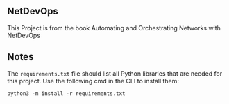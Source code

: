 ## NetDevOps

This Project is from the book Automating and Orchestrating Networks with NetDevOps

## Notes
The `requirements.txt` file should list all Python libraries that are needed for this project.
Use the following cmd in the CLI to install them:
```
python3 -m install -r requirements.txt
```

